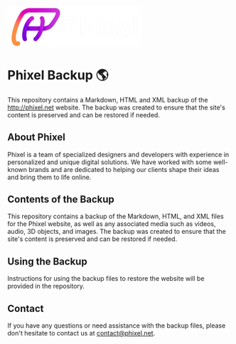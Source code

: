 

<img src="Page/phixel/media/e05d2133/logo-h.png" width="300px" alt="Phixel" title="Phixel">

# Phixel Backup 🌎

This repository contains a Markdown, HTML and XML backup of the http://phixel.net website. The backup was created to ensure that the site's content is preserved and can be restored if needed.

## About Phixel

Phixel is a team of specialized designers and developers with experience in personalized and unique digital solutions. We have worked with some well-known brands and are dedicated to helping our clients shape their ideas and bring them to life online.

## Contents of the Backup

This repository contains a backup of the Markdown, HTML, and XML files for the Phixel website, as well as any associated media such as videos, audio, 3D objects, and images. The backup was created to ensure that the site's content is preserved and can be restored if needed. 

## Using the Backup

Instructions for using the backup files to restore the website will be provided in the repository.

## Contact

If you have any questions or need assistance with the backup files, please don't hesitate to contact us at [contact@phixel.net](contact@phixel.net).
